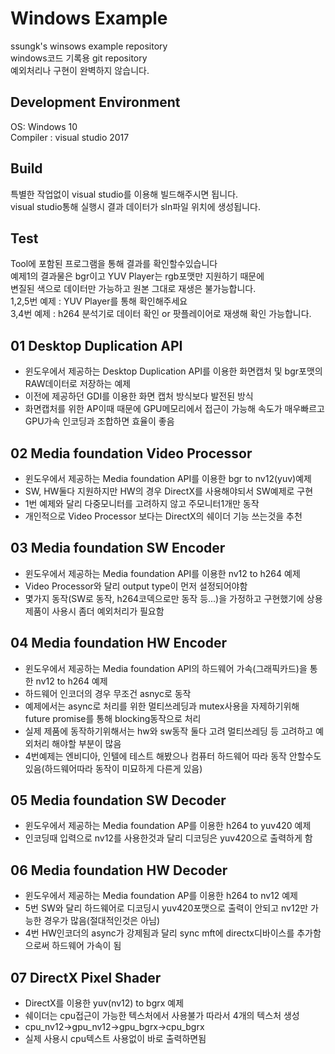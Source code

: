 # Windows Example
ssungk's winsows example repository  
windows코드 기록용 git repository  
예외처리나 구현이 완벽하지 않습니다.


## Development Environment
OS: Windows 10  
Compiler : visual studio 2017

## Build
특별한 작업없이 visual studio를 이용해 빌드해주시면 됩니다.  
visual studio통해 실행시 결과 데이터가 sln파일 위치에 생성됩니다.

## Test
Tool에 포함된 프로그램을 통해 결과를 확인할수있습니다  
예제1의 결과물은 bgr이고 YUV Player는 rgb포맷만 지원하기 때문에  
변질된 색으로 데이터만 가능하고 원본 그대로 재생은 불가능합니다.   
1,2,5번 예제 : YUV Player를 통해 확인해주세요  
3,4번 예제 : h264 분석기로 데이터 확인 or 팟플레이어로 재생해 확인 가능합니다.


## 01 Desktop Duplication API
* 윈도우에서 제공하는 Desktop Duplication API를 이용한 화면캡처 및 bgr포맷의 RAW데이터로 저장하는 예제
* 이전에 제공하던 GDI를 이용한 화면 캡처 방식보다 발전된 방식
* 화면캡처를 위한 AP이때 때문에 GPU메모리에서 접근이 가능해 속도가 매우빠르고 GPU가속 인코딩과 조합하면 효율이 좋음

## 02 Media foundation Video Processor
* 윈도우에서 제공하는 Media foundation API를 이용한 bgr to nv12(yuv)예제
* SW, HW둘다 지원하지만 HW의 경우 DirectX를 사용해야되서 SW예제로 구현
* 1번 예제와 달리 다중모니터를 고려하지 않고 주모니터1개만 동작
* 개인적으로 Video Processor 보다는 DirectX의 쉐이더 기능 쓰는것을 추천

## 03 Media foundation SW Encoder
* 윈도우에서 제공하는 Media foundation API를 이용한 nv12 to h264 예제
* Video Processor와 달리 output type이 먼저 설정되어야함
* 몇가지 동작(SW로 동작, h264코덱으로만 동작 등...)을 가정하고 구현했기에 상용제품이 사용시 좀더 예외처리가 필요함

## 04 Media foundation HW Encoder
* 윈도우에서 제공하는 Media foundation API의 하드웨어 가속(그래픽카드)을 통한 nv12 to h264 예제
* 하드웨어 인코더의 경우 무조건 asnyc로 동작
* 예제에서는 async로 처리를 위한 멀티쓰레딩과 mutex사용을 자제하기위해 future promise를 통해 blocking동작으로 처리
* 실제 제품에 동작하기위해서는 hw와 sw동작 둘다 고려 멀티쓰레딩 등 고려하고 예외처리 해야할 부분이 많음
* 4번예제는 엔비디아, 인텔에 테스트 해봤으나 컴퓨터 하드웨어 따라 동작 안할수도 있음(하드웨어따라 동작이 미묘하게 다른게 있음)

## 05 Media foundation SW Decoder
* 윈도우에서 제공하는 Media foundation AP를 이용한 h264 to yuv420 예제
* 인코딩때 입력으로 nv12를 사용한것과 달리 디코딩은 yuv420으로 출력하게 함

## 06 Media foundation HW Decoder
* 윈도우에서 제공하는 Media foundation AP를 이용한 h264 to nv12 예제
* 5번 SW와 달리 하드웨어로 디코딩시 yuv420포맷으로 출력이 안되고 nv12만 가능한 경우가 많음(절대적인것은 아님)
* 4번 HW인코더의 async가 강제됨과 달리 sync mft에 directx디바이스를 추가함으로써 하드웨어 가속이 됨

## 07 DirectX Pixel Shader
* DirectX를 이용한 yuv(nv12) to bgrx 예제
* 쉐이더는 cpu접근이 가능한 텍스처에서 사용불가 따라서 4개의 텍스처 생성
* cpu_nv12->gpu_nv12->gpu_bgrx->cpu_bgrx
* 실제 사용시 cpu텍스트 사용없이 바로 출력하면됨

